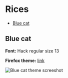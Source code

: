 # Rices

- [Blue cat](https://github.com/Royalix/DotFiles/README.md#blue-cat)

## Blue cat

**Font:** Hack regular size 13

**Firefox theme:** [link](https://color.firefox.com/?theme=XQAAAAIUAQAAAAAAAABBqYhm849SCia2CaaEGccwS-xNKlha-h1fOSB9SQtbz1fbvGNUAgmsPloNf4QPqOXcLTJoJ4gK4l5z4lhJHbgZMrQvSiOkVIs1LvTyajuJzBuos9EkTVVN8A9iX7VBwrkSGKYpxMfJQtcMAXX7EnzEvxP20wdVdPgOdC6Ci4JCnQV0VK-89HvZ2cQ3_a8-bDGH1h3u70IaG2-EPqFH8fFatY60HFkWObvoSFpp42c48ZtqHq6b8OzCeb2pJhGCo3TENzemhrh-w63-yNUg)

![Blue cat theme screeshot](https://github.com/Royalix/DotFiles/blob/master/blue_cat/screenshot/BlueCat.png)
